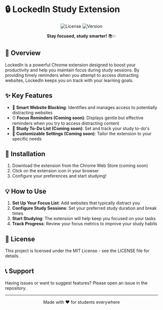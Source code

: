 # 🔒 LockedIn Study Extension

<div align="center">

![License](https://img.shields.io/badge/license-MIT-blue)
![Version](https://img.shields.io/badge/version-1.0.0-green)


**Stay focused, study smarter!** 📚✨

</div>

## 🎯 Overview

LockedIn is a powerful Chrome extension designed to boost your productivity and help you maintain focus during study sessions. By providing timely reminders when you attempt to access distracting websites, LockedIn keeps you on track with your learning goals.

## ✨ Key Features

- 🚫 **Smart Website Blocking**: Identifies and manages access to potentially distracting websites
- ⏰ **Focus Reminders (Coming soon)**: Displays gentle but effective reminders when you try to access distracting content
- 🎯 **Study To-Do List (Coming soon)**: Set and track your study to-do's
- 🔧 **Customizable Settings (Coming soon)**: Tailor the extension to your specific needs
## 🚀 Installation

1. Download the extension from the Chrome Web Store (coming soon)
2. Click on the extension icon in your browser
3. Configure your preferences and start studying!

## 💡 How to Use

1. **Set Up Your Focus List**: Add websites that typically distract you
2. **Configure Study Sessions**: Set your preferred study duration and break times
3. **Start Studying**: The extension will help keep you focused on your tasks
4. **Track Progress**: Review your focus metrics to improve your study habits

## 📝 License

This project is licensed under the MIT License - see the LICENSE file for details.

## 📞 Support

Having issues or want to suggest features? Please open an issue in the repository.

---

<div align="center">

Made with ❤️ for students everywhere

</div>
